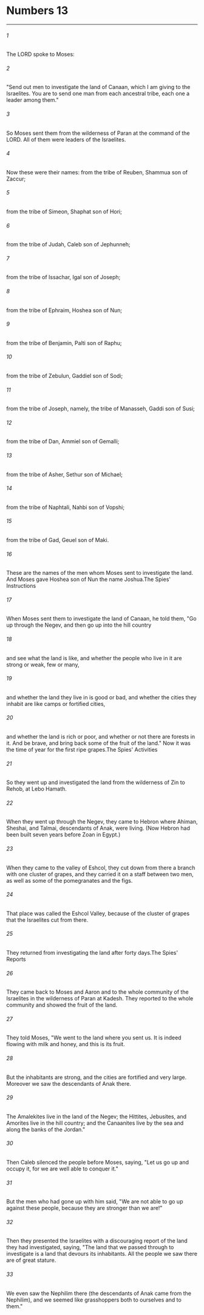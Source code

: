 # Numbers 13
***



###### 1 
The LORD spoke to Moses: 

###### 2 
"Send out men to investigate the land of Canaan, which I am giving to the Israelites. You are to send one man from each ancestral tribe, each one a leader among them." 

###### 3 
So Moses sent them from the wilderness of Paran at the command of the LORD. All of them were leaders of the Israelites. 

###### 4 
Now these were their names: from the tribe of Reuben, Shammua son of Zaccur; 

###### 5 
from the tribe of Simeon, Shaphat son of Hori; 

###### 6 
from the tribe of Judah, Caleb son of Jephunneh; 

###### 7 
from the tribe of Issachar, Igal son of Joseph; 

###### 8 
from the tribe of Ephraim, Hoshea son of Nun; 

###### 9 
from the tribe of Benjamin, Palti son of Raphu; 

###### 10 
from the tribe of Zebulun, Gaddiel son of Sodi; 

###### 11 
from the tribe of Joseph, namely, the tribe of Manasseh, Gaddi son of Susi; 

###### 12 
from the tribe of Dan, Ammiel son of Gemalli; 

###### 13 
from the tribe of Asher, Sethur son of Michael; 

###### 14 
from the tribe of Naphtali, Nahbi son of Vopshi; 

###### 15 
from the tribe of Gad, Geuel son of Maki. 

###### 16 
These are the names of the men whom Moses sent to investigate the land. And Moses gave Hoshea son of Nun the name Joshua.The Spies' Instructions 

###### 17 
When Moses sent them to investigate the land of Canaan, he told them, "Go up through the Negev, and then go up into the hill country 

###### 18 
and see what the land is like, and whether the people who live in it are strong or weak, few or many, 

###### 19 
and whether the land they live in is good or bad, and whether the cities they inhabit are like camps or fortified cities, 

###### 20 
and whether the land is rich or poor, and whether or not there are forests in it. And be brave, and bring back some of the fruit of the land." Now it was the time of year for the first ripe grapes.The Spies' Activities 

###### 21 
So they went up and investigated the land from the wilderness of Zin to Rehob, at Lebo Hamath. 

###### 22 
When they went up through the Negev, they came to Hebron where Ahiman, Sheshai, and Talmai, descendants of Anak, were living. (Now Hebron had been built seven years before Zoan in Egypt.) 

###### 23 
When they came to the valley of Eshcol, they cut down from there a branch with one cluster of grapes, and they carried it on a staff between two men, as well as some of the pomegranates and the figs. 

###### 24 
That place was called the Eshcol Valley, because of the cluster of grapes that the Israelites cut from there. 

###### 25 
They returned from investigating the land after forty days.The Spies' Reports 

###### 26 
They came back to Moses and Aaron and to the whole community of the Israelites in the wilderness of Paran at Kadesh. They reported to the whole community and showed the fruit of the land. 

###### 27 
They told Moses, "We went to the land where you sent us. It is indeed flowing with milk and honey, and this is its fruit. 

###### 28 
But the inhabitants are strong, and the cities are fortified and very large. Moreover we saw the descendants of Anak there. 

###### 29 
The Amalekites live in the land of the Negev; the Hittites, Jebusites, and Amorites live in the hill country; and the Canaanites live by the sea and along the banks of the Jordan." 

###### 30 
Then Caleb silenced the people before Moses, saying, "Let us go up and occupy it, for we are well able to conquer it." 

###### 31 
But the men who had gone up with him said, "We are not able to go up against these people, because they are stronger than we are!" 

###### 32 
Then they presented the Israelites with a discouraging report of the land they had investigated, saying, "The land that we passed through to investigate is a land that devours its inhabitants. All the people we saw there are of great stature. 

###### 33 
We even saw the Nephilim there (the descendants of Anak came from the Nephilim), and we seemed like grasshoppers both to ourselves and to them."
